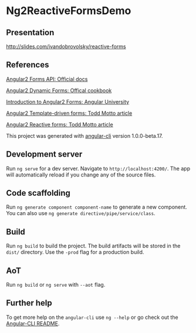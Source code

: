 # Ng2ReactiveFormsDemo

## Presentation
http://slides.com/ivandobrovolsky/reactive-forms

## References


[Angular2 Forms API: Official docs](https://angular.io/docs/ts/latest/guide/forms.html)

[Angular2 Dynamic Forms: Offical cookbook](https://angular.io/docs/ts/latest/cookbook/dynamic-form.html)

[Introduction to Angular2 Forms: Angular University](http://blog.angular-university.io/introduction-to-angular-2-forms-template-driven-vs-model-driven/)

[Angular2 Template-driven forms: Todd Motto article](https://toddmotto.com/angular-2-forms-template-driven)

[Angular2 Reactive forms: Todd Motto article](https://toddmotto.com/angular-2-forms-reactive)


This project was generated with [angular-cli](https://github.com/angular/angular-cli) version 1.0.0-beta.17.

## Development server
Run `ng serve` for a dev server. Navigate to `http://localhost:4200/`. The app will automatically reload if you change any of the source files.

## Code scaffolding

Run `ng generate component component-name` to generate a new component. You can also use `ng generate directive/pipe/service/class`.

## Build

Run `ng build` to build the project. The build artifacts will be stored in the `dist/` directory. Use the `-prod` flag for a production build.

## AoT

Run `ng build` or `ng serve` with `--aot` flag.

## Further help

To get more help on the `angular-cli` use `ng --help` or go check out the [Angular-CLI README](https://github.com/angular/angular-cli/blob/master/README.md).
